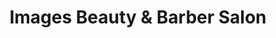 ---
title: "Images Beauty & Barber Salon"
url: /woodbridge/images-beauty-and-barber-salon/
shop: hairdresser
---
